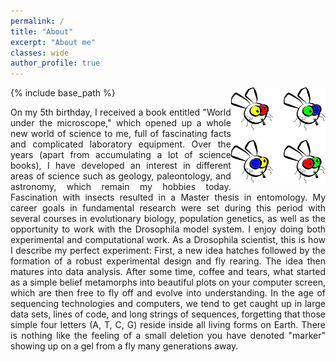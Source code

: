 ```yaml
---
permalink: /
title: "About"
excerpt: "About me"
classes: wide
author_profile: true
---
```


{% include base_path %}
<img src="../images/flies.png" alt="flies" style="width:30%;" align="right"/>
<div style="text-align: justify"> 
On my 5th birthday, I received a book entitled "World under the microscope," which opened up a whole new world of science to me, full of fascinating facts and complicated laboratory equipment. Over the years (apart from accumulating a lot of science books), I have developed an interest in different areas of science such as geology, paleontology, and astronomy, which remain my hobbies today. Fascination with insects resulted in a Master thesis in entomology. My career goals in fundamental research were set during this period with several courses in evolutionary biology, population genetics, as well as the opportunity to work with the Drosophila model system.
I enjoy doing both experimental and computational work. As a Drosophila scientist, this is how I describe my perfect experiment: First, a new idea hatches followed by the formation of a robust experimental design and fly rearing. The idea then matures into data analysis. After some time, coffee and tears, what started as a simple belief metamorphs into beautiful plots on your computer screen, which are then free to fly off and evolve into understanding. In the age of sequencing technologies and computers, we tend to get caught up in large data sets, lines of code, and long strings of sequences, forgetting that those simple four letters (A, T, C, G) reside inside all living forms on Earth. There is nothing like the feeling of a small deletion you have denoted "marker" showing up on a gel from a fly many generations away.
</div>